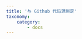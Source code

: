 ```yaml
---
title: '与 Github 代码源绑定'
taxonomy:
    category:
        - docs
---
```


<!--
GitHub 绑定的过程

推荐用户从 DaoCloud 的公有 repo 上 fork sample project
可以拉一个清单，列举 DaoCloud repo 上几个比较典型的 repo，如 python-mysql 之类

-->
